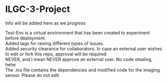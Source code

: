 # ILGC-3-Project
Info will be added here as we progress

Test-Env is a virtual environment that has been created to experiment before deployment.\
Added tags for raising different types of issues. \
Added security clearance for collaborators. In case an external user wishes to edit or fork this repo, approval will be required\
NEVER, and I mean NEVER approve an external user. No code stealing, hehe\
The .ino file contains the dependencies and modified code for the imaging sensor. Please do not edit

